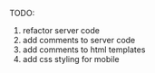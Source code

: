 TODO:
1. refactor server code
2. add comments to server code
3. add comments to html templates
4. add css styling for mobile